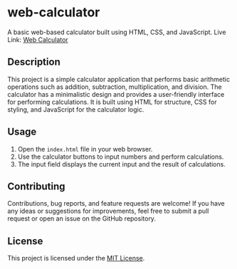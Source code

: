 # web-calculator

A basic web-based calculator built using HTML, CSS, and JavaScript.
Live Link: [Web Calculator](https://rahulshah8383.github.io/web-calculator/)

## Description

This project is a simple calculator application that performs basic arithmetic operations such as addition, subtraction, multiplication, and division. The calculator has a minimalistic design and provides a user-friendly interface for performing calculations. It is built using HTML for structure, CSS for styling, and JavaScript for the calculator logic.

## Usage

1. Open the `index.html` file in your web browser.
2. Use the calculator buttons to input numbers and perform calculations.
3. The input field displays the current input and the result of calculations.

<!-- ## Preview

![Calculator Preview](/path/to/screenshot.png) -->


## Contributing

Contributions, bug reports, and feature requests are welcome! If you have any ideas or suggestions for improvements, feel free to submit a pull request or open an issue on the GitHub repository.

## License

This project is licensed under the [MIT License](LICENSE).
